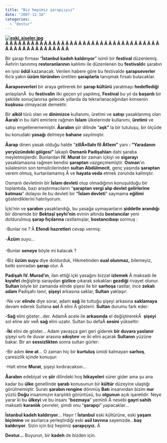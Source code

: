 ```yaml
---
title: "Biz hepimiz şarapçıyız"
date: "2007-11-18"
categories: 
  - "destur"
---
```


**[![eski_siseler.jpg](/uploads/2007/11/eski_siseler.jpg)](/uploads/2007/11/eski_siseler.jpg "eski_siseler.jpg")Â Â Â Â Â Â Â Â Â Â Â Â Â Â Â Â Â Â Â Â Â Â Â Â Â Â Â Â Â Â Â Â Â Â Â Â Â Â Â Â Â Â Â Â Â Â Â Â Â Â Â** 

Bir şarap firması “**İstanbul kadeh kaldırıyor**” isimli bir **festival** düzenlemiş. Åehrin tanınmış **restoranlarının** katılımı ile düzenlenen bu **festivald**e şarabın en iyisi **ödül** kazanacak. Verilen habere göre bu festivalde **şarapseverler** 6o’a yakın **üzüm türünden** üretilen **şaraplarla** tanışmak fırsatı bulacaklar.

**Åarapseverleri** bir araya getirerek bir **şarap kültürü** yaratmayı **hedeflediği** anlaşılanÂ  bu **festivalin** ilki geçen yıl yapılmış, **Festival** bu yıl da **başarılı** bir şekilde sonuçlanırsa gelecek yıllarda da tekrarlanacağından kimsenin **kuşkusu** olmayacak demektir.

Bir **alköl** türü olan ve **dinimizce** kullanımı, üretimi ve **satışı** yasaklanmış olan **Åarab**’ın bu ilahî emirlere rağmen **İslam** ülkelerinde kullanımı, **üretimi** ve satışı engellenememiştir. **Åarabın** şiir dilinde “**aşk”** la bir tutuluşu, bir ölçüde bu konudaki **yasağı** delmeye **bahane** sayılmıştır.

**Åarap** dinen yasak olduğu halde “**zillÃ»llahı fil Ã¢lem”** yanı **: “Yaradanın yeryüzündeki gölgesi”** lakaplı **Osmanlı Padişahları** dahi şaraba meyletmişlerdir. Bunlardan **IV. Murat** bir zaman içkiyi ve **sigarayı** yasaklamasına rağmen kendisi **şaraptan** vazgeçmemiştir. **Osman**’ın sülalesinin son temsilcilerinden **sultan Abdülmecit**, genç yaşında **şaraptan** verem olmuş, kurtarılamamış Â ve **hayata veda** etmek zorunda kalmıştır.

Osmanlı devletinin bir **İslam devleti** olup olmadığının konuşulduğu bir toplantıda, bazı araştırmacıların “**şaraptan vergi alıp devlet gelirlerine katması**” dolayısı ile bu devleti bir **“İslam devleti**” saymama **eğilimi** gösterdiklerini hatırlıyorum.

İçki’nin ve **şarabın** yasaklandığı, bu yasağa uymayanların **şiddetle arandığı** bir dönemde bir **Bektaşî şeyhi’nin** evinin altında **bostancılar** yeni doldurulmuş **şarap fıçılarına** rastlamışlar, **bostancıbaşı** sormuş :

\-Bunlar ne ? Â **Efendi hazretleri** cevap vermiş:

\-**Ãzüm** suyu…

\-Bunlar **seneye** böyle mi kalacak ?

\-Biz **üzüm suyu** diye doldurduk, Hikmetinden **sual olunmaz,** bilemeyiz, belki sonradan **şarap** olur. Â 

**Padişah IV. Murad’ın**, ilan ettiği içki yasağını bizzat **izlemek** Â maksadı ile **kıyafet** değiştirip saraydan **gizlice** çıkarak sokakları **gezdiği** rivayet olunur. **Sultan** böyle bir zamanda elinde şişesi ile bir **sarhoşa** rastlar, ince **zekalı adam** Padişahı tanır, **şişeyi** arkasına saklar, **Sultan** yaklaşır:

\-Ne var **elinde** diye sorar, adam **sağ** ile tuttuğu şişeyi arkasına **saklamaya** devam ederek Sultana **sol** Â elini Â gösterir. **Sultan** durumu fark eder:

\-**Sağ** elini göster...der. AdamÂ acele ile **arkasında** el değiştirerekÂ  **şişeyi** sol eline alır veÂ **sağ** elini uzatır. Sultan bu defaÂ **sesini** yükseltir:

\-**İki** elini de göster… Adam yavaşça geri geri giderek **bir duvara yaslanır** şişeyi sırtı ile duvar arasına **sıkıştırır** ve iki elini açarak **Sultanın** yüzüne bakar. Bir an **sessizlikten** sonra sultan gürler:

\-Bir adım **öne at**… O zaman hiç bir **kurtuluş** ümidi kalmayan **sarhoş**, çaresizlik içinde konuşur:

\-Halt etme **Murat**, şişeyi kırdıracaksın…

**Åarabın** edebiyat ve **şiir** dilindeki hoş **hikayeleri** sürer gider ama şu ana kadar bu **ülke** genellinde **şarab** konusunun bir **kültür** düzeyine ulaştığı görülmemiştir. Suratı **şarabın rengine** dönmüş **Batı** insanından bizim **nur** yüzlü **Doğu** insanımızın karşılıklı görüntüsü, bu **olgunun** açık işaretidir. Neye yarar ki bu **ülkeyi** ve bu insanı “**bozmaya**” yeminli Â nesebi **gayri sahih** maksatlı **karanlık** çevreler, şimdi onu “**şarapçı**” yapacaklar…

**İstanbul kadeh kaldırıyor**… Hayır ! **İstanbul** eski kültürüne, eski **yaşam biçimine** ve asırlarca yerleştirdiği eski **asil tavrına** sayenizde…**baş kaldırıyor**. Sizin için biz hepimiz **şarapçıyız.** Â 

**Destur...** Buyurun, bir **kadeh** de bizden için.
